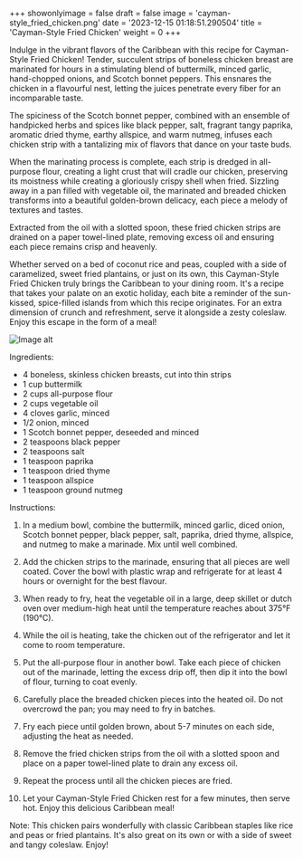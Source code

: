 +++ 
showonlyimage = false 
draft = false 
image = 'cayman-style_fried_chicken.png'
date = '2023-12-15 01:18:51.290504'
title = 'Cayman-Style Fried Chicken' 
weight = 0
+++ 

<!--more-->

 
Indulge in the vibrant flavors of the Caribbean with this recipe for Cayman-Style Fried Chicken! Tender, succulent strips of boneless chicken breast are marinated for hours in a stimulating blend of buttermilk, minced garlic, hand-chopped onions, and Scotch bonnet peppers. This ensnares the chicken in a flavourful nest, letting the juices penetrate every fiber for an incomparable taste. 

The spiciness of the Scotch bonnet pepper, combined with an ensemble of handpicked herbs and spices like black pepper, salt, fragrant tangy paprika, aromatic dried thyme, earthy allspice, and warm nutmeg, infuses each chicken strip with a tantalizing mix of flavors that dance on your taste buds. 

When the marinating process is complete, each strip is dredged in all-purpose flour, creating a light crust that will cradle our chicken, preserving its moistness while creating a gloriously crispy shell when fried. Sizzling away in a pan filled with vegetable oil, the marinated and breaded chicken transforms into a beautiful golden-brown delicacy, each piece a melody of textures and tastes.

Extracted from the oil with a slotted spoon, these fried chicken strips are drained on a paper towel-lined plate, removing excess oil and ensuring each piece remains crisp and heavenly. 

Whether served on a bed of coconut rice and peas, coupled with a side of caramelized, sweet fried plantains, or just on its own, this Cayman-Style Fried Chicken truly brings the Caribbean to your dining room. It's a recipe that takes your palate on an exotic holiday, each bite a reminder of the sun-kissed, spice-filled islands from which this recipe originates. For an extra dimension of crunch and refreshment, serve it alongside a zesty coleslaw. Enjoy this escape in the form of a meal! 

![Image alt](/cayman-style_fried_chicken.png '300px')

Ingredients: 

- 4 boneless, skinless chicken breasts, cut into thin strips
- 1 cup buttermilk
- 2 cups all-purpose flour
- 2 cups vegetable oil 
- 4 cloves garlic, minced
- 1/2 onion, minced
- 1 Scotch bonnet pepper, deseeded and minced 
- 2 teaspoons black pepper
- 2 teaspoons salt
- 1 teaspoon paprika
- 1 teaspoon dried thyme
- 1 teaspoon allspice
- 1 teaspoon ground nutmeg

Instructions:

1. In a medium bowl, combine the buttermilk, minced garlic, diced onion, Scotch bonnet pepper, black pepper, salt, paprika, dried thyme, allspice, and nutmeg to make a marinade. Mix until well combined.

2. Add the chicken strips to the marinade, ensuring that all pieces are well coated. Cover the bowl with plastic wrap and refrigerate for at least 4 hours or overnight for the best flavour.

3. When ready to fry, heat the vegetable oil in a large, deep skillet or dutch oven over medium-high heat until the temperature reaches about 375°F (190°C).

4. While the oil is heating, take the chicken out of the refrigerator and let it come to room temperature.

5. Put the all-purpose flour in another bowl. Take each piece of chicken out of the marinade, letting the excess drip off, then dip it into the bowl of flour, turning to coat evenly.

6. Carefully place the breaded chicken pieces into the heated oil. Do not overcrowd the pan; you may need to fry in batches.

7. Fry each piece until golden brown, about 5-7 minutes on each side, adjusting the heat as needed.

8. Remove the fried chicken strips from the oil with a slotted spoon and place on a paper towel-lined plate to drain any excess oil.

9. Repeat the process until all the chicken pieces are fried.

10. Let your Cayman-Style Fried Chicken rest for a few minutes, then serve hot. Enjoy this delicious Caribbean meal!

Note: This chicken pairs wonderfully with classic Caribbean staples like rice and peas or fried plantains. It's also great on its own or with a side of sweet and tangy coleslaw. Enjoy!